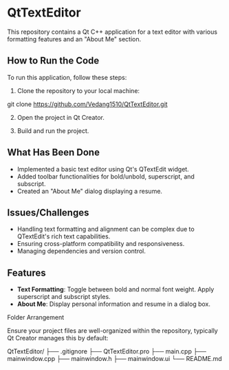 # QtTextEditor

This repository contains a Qt C++ application for a text editor with various formatting features and an "About Me" section.

## How to Run the Code

To run this application, follow these steps:

1. Clone the repository to your local machine:

git clone https://github.com/Vedang1510/QtTextEditor.git


2. Open the project in Qt Creator.

3. Build and run the project.

## What Has Been Done

- Implemented a basic text editor using Qt's QTextEdit widget.
- Added toolbar functionalities for bold/unbold, superscript, and subscript.
- Created an "About Me" dialog displaying a resume.

## Issues/Challenges

- Handling text formatting and alignment can be complex due to QTextEdit's rich text capabilities.
- Ensuring cross-platform compatibility and responsiveness.
- Managing dependencies and version control.

## Features

- **Text Formatting**: Toggle between bold and normal font weight. Apply superscript and subscript styles.
- **About Me**: Display personal information and resume in a dialog box.

Folder Arrangement

Ensure your project files are well-organized within the repository, typically Qt Creator manages this by default:

QtTextEditor/
├── .gitignore
├── QtTextEditor.pro
├── main.cpp
├── mainwindow.cpp
├── mainwindow.h
├── mainwindow.ui
└── README.md
